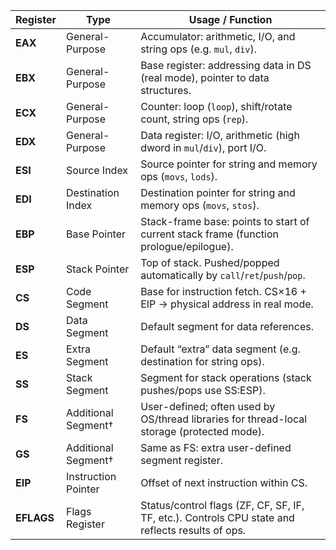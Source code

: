 | Register   | Type                | Usage / Function                                                                                 |
| ---------- | ------------------- | ------------------------------------------------------------------------------------------------ |
| **EAX**    | General-Purpose     | Accumulator: arithmetic, I/O, and string ops (e.g. `mul`, `div`).                                |
| **EBX**    | General-Purpose     | Base register: addressing data in DS (real mode), pointer to data structures.                    |
| **ECX**    | General-Purpose     | Counter: loop (`loop`), shift/rotate count, string ops (`rep`).                                  |
| **EDX**    | General-Purpose     | Data register: I/O, arithmetic (high dword in `mul`/`div`), port I/O.                            |
| **ESI**    | Source Index        | Source pointer for string and memory ops (`movs`, `lods`).                                       |
| **EDI**    | Destination Index   | Destination pointer for string and memory ops (`movs`, `stos`).                                  |
| **EBP**    | Base Pointer        | Stack-frame base: points to start of current stack frame (function prologue/epilogue).           |
| **ESP**    | Stack Pointer       | Top of stack. Pushed/popped automatically by `call`/`ret`/`push`/`pop`.                          |
| **CS**     | Code Segment        | Base for instruction fetch. CS×16 + EIP → physical address in real mode.                         |
| **DS**     | Data Segment        | Default segment for data references.                                                             |
| **ES**     | Extra Segment       | Default “extra” data segment (e.g. destination for string ops).                                  |
| **SS**     | Stack Segment       | Segment for stack operations (stack pushes/pops use SS\:ESP).                                    |
| **FS**     | Additional Segment† | User-defined; often used by OS/thread libraries for thread-local storage (protected mode).       |
| **GS**     | Additional Segment† | Same as FS: extra user-defined segment register.                                                 |
| **EIP**    | Instruction Pointer | Offset of next instruction within CS.                                                            |
| **EFLAGS** | Flags Register      | Status/control flags (ZF, CF, SF, IF, TF, etc.). Controls CPU state and reflects results of ops. |

